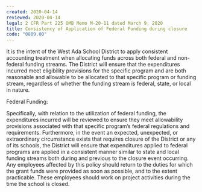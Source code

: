 ```yaml
---
created: 2020-04-14
reviewed: 2020-04-14
legal: 2 CFR Part 225 OMB Memo M-20-11 dated March 9, 2020
title: Consistency of Application of Federal Funding during closure
code: "0809.00"
---
```


It is the intent of the West Ada School District to apply consistent accounting treatment when allocating funds across both federal and non-federal funding streams. The District will ensure that the expenditures incurred meet eligibility provisions for the specific program and are both reasonable and allowable to be allocated to that specific program or funding stream, regardless of whether the funding stream is federal, state, or local in nature.

Federal Funding:

Specifically, with relation to the utilization of federal funding, the expenditures incurred will be reviewed to ensure they meet allowability provisions associated with that specific program’s federal regulations and requirements. Furthermore, in the event an expected, unexpected, or extraordinary circumstance exists that requires closure of the District or any of its schools, the District will ensure that expenditures applied to federal programs are applied in a consistent manner similar to state and local funding streams both during and previous to the closure event occurring. Any employees affected by this policy should return to the duties for which the grant funds were provided as soon as possible, and to the extent practicable. These employees should work on project activities during the time the school is closed.
